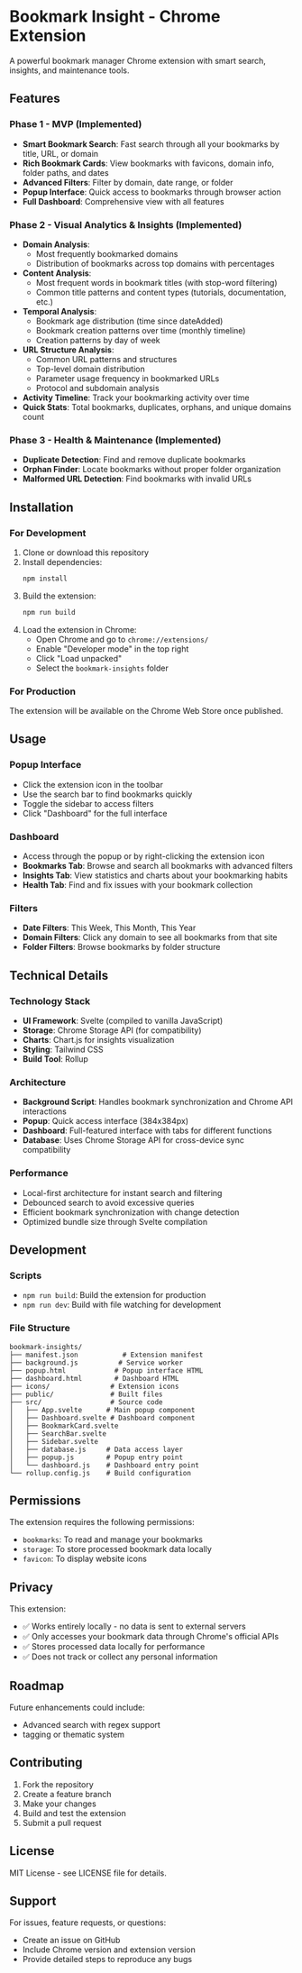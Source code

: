 # Bookmark Insight - Chrome Extension

A powerful bookmark manager Chrome extension with smart search, insights, and maintenance tools.

## Features

### Phase 1 - MVP (Implemented)
- **Smart Bookmark Search**: Fast search through all your bookmarks by title, URL, or domain
- **Rich Bookmark Cards**: View bookmarks with favicons, domain info, folder paths, and dates
- **Advanced Filters**: Filter by domain, date range, or folder
- **Popup Interface**: Quick access to bookmarks through browser action
- **Full Dashboard**: Comprehensive view with all features

### Phase 2 - Visual Analytics & Insights (Implemented)
- **Domain Analysis**: 
  - Most frequently bookmarked domains
  - Distribution of bookmarks across top domains with percentages
- **Content Analysis**:
  - Most frequent words in bookmark titles (with stop-word filtering)
  - Common title patterns and content types (tutorials, documentation, etc.)
- **Temporal Analysis**:
  - Bookmark age distribution (time since dateAdded)
  - Bookmark creation patterns over time (monthly timeline)
  - Creation patterns by day of week
- **URL Structure Analysis**:
  - Common URL patterns and structures
  - Top-level domain distribution
  - Parameter usage frequency in bookmarked URLs
  - Protocol and subdomain analysis
- **Activity Timeline**: Track your bookmarking activity over time
- **Quick Stats**: Total bookmarks, duplicates, orphans, and unique domains count

### Phase 3 - Health & Maintenance (Implemented)
- **Duplicate Detection**: Find and remove duplicate bookmarks
- **Orphan Finder**: Locate bookmarks without proper folder organization
- **Malformed URL Detection**: Find bookmarks with invalid URLs

## Installation

### For Development
1. Clone or download this repository
2. Install dependencies:
   ```bash
   npm install
   ```
3. Build the extension:
   ```bash
   npm run build
   ```
4. Load the extension in Chrome:
   - Open Chrome and go to `chrome://extensions/`
   - Enable "Developer mode" in the top right
   - Click "Load unpacked"
   - Select the `bookmark-insights` folder

### For Production
The extension will be available on the Chrome Web Store once published.

## Usage

### Popup Interface
- Click the extension icon in the toolbar
- Use the search bar to find bookmarks quickly
- Toggle the sidebar to access filters
- Click "Dashboard" for the full interface

### Dashboard
- Access through the popup or by right-clicking the extension icon
- **Bookmarks Tab**: Browse and search all bookmarks with advanced filters
- **Insights Tab**: View statistics and charts about your bookmarking habits
- **Health Tab**: Find and fix issues with your bookmark collection

### Filters
- **Date Filters**: This Week, This Month, This Year
- **Domain Filters**: Click any domain to see all bookmarks from that site
- **Folder Filters**: Browse bookmarks by folder structure

## Technical Details

### Technology Stack
- **UI Framework**: Svelte (compiled to vanilla JavaScript)
- **Storage**: Chrome Storage API (for compatibility)
- **Charts**: Chart.js for insights visualization
- **Styling**: Tailwind CSS
- **Build Tool**: Rollup

### Architecture
- **Background Script**: Handles bookmark synchronization and Chrome API interactions
- **Popup**: Quick access interface (384x384px)
- **Dashboard**: Full-featured interface with tabs for different functions
- **Database**: Uses Chrome Storage API for cross-device sync compatibility

### Performance
- Local-first architecture for instant search and filtering
- Debounced search to avoid excessive queries
- Efficient bookmark synchronization with change detection
- Optimized bundle size through Svelte compilation

## Development

### Scripts
- `npm run build`: Build the extension for production
- `npm run dev`: Build with file watching for development

### File Structure
```
bookmark-insights/
├── manifest.json           # Extension manifest
├── background.js          # Service worker
├── popup.html            # Popup interface HTML
├── dashboard.html        # Dashboard HTML
├── icons/               # Extension icons
├── public/              # Built files
├── src/                 # Source code
│   ├── App.svelte      # Main popup component
│   ├── Dashboard.svelte # Dashboard component
│   ├── BookmarkCard.svelte
│   ├── SearchBar.svelte
│   ├── Sidebar.svelte
│   ├── database.js     # Data access layer
│   ├── popup.js        # Popup entry point
│   └── dashboard.js    # Dashboard entry point
└── rollup.config.js    # Build configuration
```

## Permissions

The extension requires the following permissions:
- `bookmarks`: To read and manage your bookmarks
- `storage`: To store processed bookmark data locally
- `favicon`: To display website icons

## Privacy

This extension:
- ✅ Works entirely locally - no data is sent to external servers
- ✅ Only accesses your bookmark data through Chrome's official APIs
- ✅ Stores processed data locally for performance
- ✅ Does not track or collect any personal information

## Roadmap

Future enhancements could include:
- Advanced search with regex support
- tagging or thematic system

## Contributing

1. Fork the repository
2. Create a feature branch
3. Make your changes
4. Build and test the extension
5. Submit a pull request

## License

MIT License - see LICENSE file for details.

## Support

For issues, feature requests, or questions:
- Create an issue on GitHub
- Include Chrome version and extension version
- Provide detailed steps to reproduce any bugs
